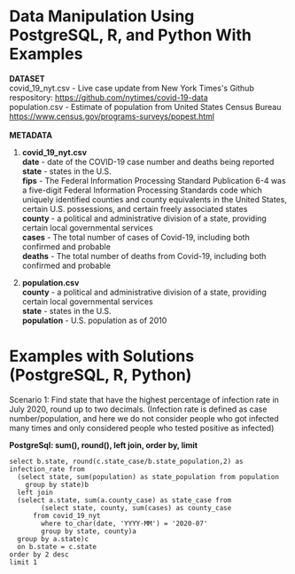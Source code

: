 # Data Manipulation Using PostgreSQL, R, and Python With Examples 

**DATASET** <br/>
covid_19_nyt.csv - Live case update from New York Times's Github respository: https://github.com/nytimes/covid-19-data<br/> 
population.csv - Estimate of population from United States Census Bureau https://www.census.gov/programs-surveys/popest.html
<br/> 
<br/>
**METADATA** <br/>
1) **covid_19_nyt.csv <br/>**
**date** - date of the COVID-19 case number and deaths being reported <br/>
**state** - states in the U.S.<br/>
**fips** - The Federal Information Processing Standard Publication 6-4 was a five-digit Federal Information Processing Standards code which uniquely identified counties and county equivalents in the United States, certain U.S. possessions, and certain freely associated states<br/>
**county** - a political and administrative division of a state, providing certain local governmental services<br/>
**cases** - The total number of cases of Covid-19, including both confirmed and probable<br/>
**deaths** - The total number of deaths from Covid-19, including both confirmed and probable<br/>


2) **population.csv**<br/>
**county** - a political and administrative division of a state, providing certain local governmental services<br/>
**state** - states in the U.S.<br/>
**population** - U.S. population as of 2010 <br/>

# Examples with Solutions (PostgreSQL, R, Python) 
Scenario 1: Find state that have the highest percentage of infection rate in July 2020, round up to two decimals. (Infection rate is defined as case number/population, and here we do not consider people who got infected many times and only considered people who tested positive as infected) <br/> 

**PostgreSql: sum(), round(), left join, order by, limit**
```
select b.state, round(c.state_case/b.state_population,2) as infection_rate from 
  (select state, sum(population) as state_population from population 
	group by state)b
  left join 
  (select a.state, sum(a.county_case) as state_case from 
	    (select state, county, sum(cases) as county_case 
      from covid_19_nyt	
	    where to_char(date, 'YYYY-MM') = '2020-07'
	    group by state, county)a
  group by a.state)c
  on b.state = c.state 
order by 2 desc 
limit 1 
```
